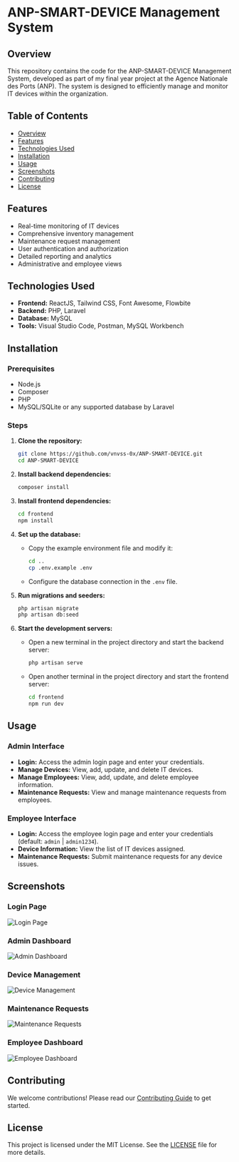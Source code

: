 # ANP-SMART-DEVICE Management System

## Overview

This repository contains the code for the ANP-SMART-DEVICE Management System, developed as part of my final year project at the Agence Nationale des Ports (ANP). The system is designed to efficiently manage and monitor IT devices within the organization.

## Table of Contents
- [Overview](#overview)
- [Features](#features)
- [Technologies Used](#technologies-used)
- [Installation](#installation)
- [Usage](#usage)
- [Screenshots](#screenshots)
- [Contributing](#contributing)
- [License](#license)

## Features

- Real-time monitoring of IT devices
- Comprehensive inventory management
- Maintenance request management
- User authentication and authorization
- Detailed reporting and analytics
- Administrative and employee views

## Technologies Used

- **Frontend:** ReactJS, Tailwind CSS, Font Awesome, Flowbite
- **Backend:** PHP, Laravel
- **Database:** MySQL
- **Tools:** Visual Studio Code, Postman, MySQL Workbench

## Installation

### Prerequisites

- Node.js
- Composer
- PHP
- MySQL/SQLite or any supported database by Laravel

### Steps

1. **Clone the repository:**
   ```bash
   git clone https://github.com/vnvss-0x/ANP-SMART-DEVICE.git
   cd ANP-SMART-DEVICE
   ```

2. **Install backend dependencies:**
   ```bash
   composer install
   ```

3. **Install frontend dependencies:**
   ```bash
   cd frontend
   npm install
   ```

4. **Set up the database:**
   - Copy the example environment file and modify it:
     ```bash
     cd ..
     cp .env.example .env
     ```
   - Configure the database connection in the `.env` file.

5. **Run migrations and seeders:**
   ```bash
   php artisan migrate
   php artisan db:seed
   ```

6. **Start the development servers:**
   - Open a new terminal in the project directory and start the backend server:
     ```bash
     php artisan serve
     ```
   - Open another terminal in the project directory and start the frontend server:
     ```bash
     cd frontend
     npm run dev
     ```

## Usage

### Admin Interface

- **Login:** Access the admin login page and enter your credentials.
- **Manage Devices:** View, add, update, and delete IT devices.
- **Manage Employees:** View, add, update, and delete employee information.
- **Maintenance Requests:** View and manage maintenance requests from employees.

### Employee Interface

- **Login:** Access the employee login page and enter your credentials (default: `admin` | `admin1234`).
- **Device Information:** View the list of IT devices assigned.
- **Maintenance Requests:** Submit maintenance requests for any device issues.

## Screenshots

### Login Page
![Login Page](path/to/login-page-screenshot.png)

### Admin Dashboard
![Admin Dashboard](path/to/admin-dashboard-screenshot.png)

### Device Management
![Device Management](path/to/device-management-screenshot.png)

### Maintenance Requests
![Maintenance Requests](path/to/maintenance-requests-screenshot.png)

### Employee Dashboard
![Employee Dashboard](path/to/employee-dashboard-screenshot.png)

## Contributing

We welcome contributions! Please read our [Contributing Guide](CONTRIBUTING.md) to get started.

## License

This project is licensed under the MIT License. See the [LICENSE](LICENSE) file for more details.
